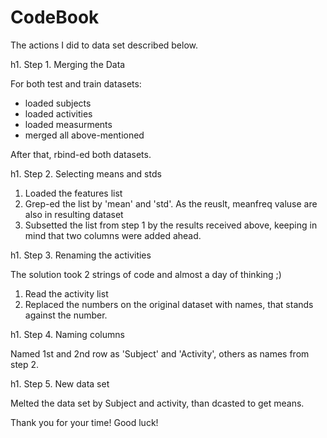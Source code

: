 CodeBook
========

The actions I did to data set described below.

h1. Step 1. Merging the Data

For both test and train datasets:

* loaded subjects
* loaded activities
* loaded measurments
* merged all above-mentioned

After that, rbind-ed both datasets.

h1. Step 2. Selecting means and stds

1. Loaded the features list
2. Grep-ed the list by 'mean' and 'std'. As the reuslt, meanfreq valuse are also in resulting dataset
3. Subsetted the list from step 1 by the results received above, keeping in mind that two columns were added ahead.

h1. Step 3. Renaming the activities

The solution took 2 strings of code and almost a day of thinking ;)
1. Read the activity list
2. Replaced the numbers on the original dataset with names, that stands against the number.

h1. Step 4. Naming columns

Named 1st and 2nd row as 'Subject' and 'Activity', others as names from step 2.

h1. Step 5. New data set

Melted the data set by Subject and activity, than dcasted to get means.

Thank you for your time! Good luck!